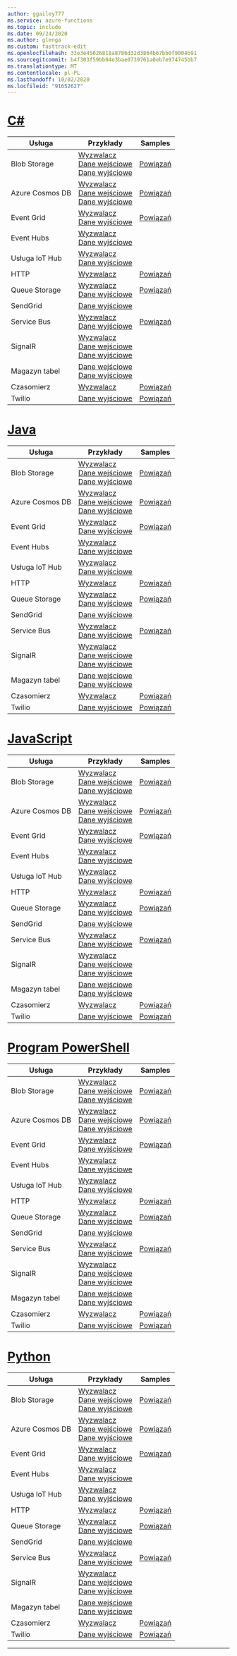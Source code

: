 ```yaml
---
author: ggailey777
ms.service: azure-functions
ms.topic: include
ms.date: 09/24/2020
ms.author: glenga
ms.custom: fasttrack-edit
ms.openlocfilehash: 33e3e45626818a8786d32d3864b67bb0f9004b91
ms.sourcegitcommit: b4f303f59bb04e3bae0739761a0eb7e974745bb7
ms.translationtype: MT
ms.contentlocale: pl-PL
ms.lasthandoff: 10/02/2020
ms.locfileid: "91652627"
---
```

# <a name="c"></a>[C#](#tab/csharp)

| Usługa | Przykłady | Samples |
| ---- | ----- | ------ | 
| Blob Storage | [Wyzwalacz](../articles/azure-functions/functions-bindings-storage-blob-trigger.md?tabs=csharp#example)<br/>[Dane wejściowe](../articles/azure-functions/functions-bindings-storage-blob-input.md?tabs=csharp#example)<br/>[Dane wyjściowe](../articles/azure-functions/functions-bindings-storage-blob-output.md?tabs=csharp#example) | [Powiązań](https://www.serverlesslibrary.net/?technology=Blob%20Storage&language=C%23) |
| Azure Cosmos DB |[Wyzwalacz](../articles/azure-functions/functions-bindings-cosmosdb-v2-trigger.md?tabs=csharp#example)<br/>[Dane wejściowe](../articles/azure-functions/functions-bindings-cosmosdb-v2-input.md?tabs=csharp#example)<br/>[Dane wyjściowe](../articles/azure-functions/functions-bindings-cosmosdb-v2-output.md?tabs=csharp#example) | [Powiązań](https://www.serverlesslibrary.net/?technology=Cosmos%2CCosmos%20DB&language=C%23) |
| Event Grid |[Wyzwalacz](../articles/azure-functions/functions-bindings-event-grid-trigger.md?tabs=csharp#example)<br/>[Dane wyjściowe](../articles/azure-functions/functions-bindings-event-grid-output.md?tabs=csharp#example) | [Powiązań](https://www.serverlesslibrary.net/?technology=Event%20Grid&language=C%23) |
| Event Hubs |[Wyzwalacz](../articles/azure-functions/functions-bindings-event-hubs-trigger.md?tabs=csharp#example)<br/>[Dane wyjściowe](../articles/azure-functions/functions-bindings-event-hubs-output.md?tabs=csharp#example) | |
| Usługa IoT Hub |[Wyzwalacz](../articles/azure-functions/functions-bindings-event-iot-trigger.md?tabs=csharp#example)<br/>[Dane wyjściowe](../articles/azure-functions/functions-bindings-event-iot-output.md?tabs=csharp#example) | |
| HTTP |[Wyzwalacz](../articles/azure-functions/functions-bindings-http-webhook-trigger.md?tabs=csharp#example) | [Powiązań](https://www.serverlesslibrary.net/?language=C%23&filtertext=http) |
| Queue Storage | [Wyzwalacz](../articles/azure-functions/functions-bindings-storage-queue-trigger.md?tabs=csharp#example)<br/>[Dane wyjściowe](../articles/azure-functions/functions-bindings-storage-queue-output.md?tabs=csharp#example) | [Powiązań](https://www.serverlesslibrary.net/?technology=Storage%20Queue&language=C%23) |
| SendGrid | [Dane wyjściowe](../articles/azure-functions/functions-bindings-sendgrid.md?tabs=csharp#example) | |
| Service Bus |[Wyzwalacz](../articles/azure-functions/functions-bindings-service-bus-trigger.md?tabs=csharp#example)<br/>[Dane wyjściowe](../articles/azure-functions/functions-bindings-service-bus-output.md?tabs=csharp#example) | [Powiązań](https://www.serverlesslibrary.net/?technology=Service%20Bus%20Queue&language=C%23) |
| SignalR| [Wyzwalacz](../articles/azure-functions/functions-bindings-signalr-service-trigger.md?tabs=csharp#example)<br/>[Dane wejściowe](../articles/azure-functions/functions-bindings-signalr-service-input.md?tabs=csharp#example)<br/>[Dane wyjściowe](../articles/azure-functions/functions-bindings-signalr-service-output.md?tabs=csharp) | |
| Magazyn tabel| [Dane wejściowe](../articles/azure-functions/functions-bindings-storage-table.md?tabs=csharp#input)<br/>[Dane wyjściowe](../articles/azure-functions/functions-bindings-storage-table.md?tabs=csharp#output) | |
| Czasomierz | [Wyzwalacz](../articles/azure-functions/functions-bindings-timer.md?tabs=csharp#example) | [Powiązań](https://www.serverlesslibrary.net/?language=C%23&filtertext=timer) |
| Twilio | [Dane wyjściowe](../articles/azure-functions/functions-bindings-twilio.md?tabs=csharp#example---functions-2x-and-higher) | [Powiązań](https://www.serverlesslibrary.net/?language=C%23&filtertext=twilio) |

# <a name="java"></a>[Java](#tab/java)

| Usługa | Przykłady | Samples |
| ---- | ----- | ------ | 
| Blob Storage | [Wyzwalacz](../articles/azure-functions/functions-bindings-storage-blob-trigger.md?tabs=java#example)<br/>[Dane wejściowe](../articles/azure-functions/functions-bindings-storage-blob-input.md?tabs=java#example)<br/>[Dane wyjściowe](../articles/azure-functions/functions-bindings-storage-blob-output.md?tabs=java#example) | [Powiązań](https://www.serverlesslibrary.net/?technology=Blob%20Storage&language=Java) |
| Azure Cosmos DB |[Wyzwalacz](../articles/azure-functions/functions-bindings-cosmosdb-v2-trigger.md?tabs=java#example)<br/>[Dane wejściowe](../articles/azure-functions/functions-bindings-cosmosdb-v2-input.md?tabs=java#example)<br/>[Dane wyjściowe](../articles/azure-functions/functions-bindings-cosmosdb-v2-output.md?tabs=java#example) | [Powiązań](https://www.serverlesslibrary.net/?technology=Cosmos%2CCosmos%20DB&language=Java) |
| Event Grid |[Wyzwalacz](../articles/azure-functions/functions-bindings-event-grid-trigger.md?tabs=java#example)<br/>[Dane wyjściowe](../articles/azure-functions/functions-bindings-event-grid-output.md?tabs=java#example) | [Powiązań](https://www.serverlesslibrary.net/?technology=Event%20Grid&language=Java) |
| Event Hubs |[Wyzwalacz](../articles/azure-functions/functions-bindings-event-hubs-trigger.md?tabs=java#example)<br/>[Dane wyjściowe](../articles/azure-functions/functions-bindings-event-hubs-output.md?tabs=java#example) | |
| Usługa IoT Hub |[Wyzwalacz](../articles/azure-functions/functions-bindings-event-iot-trigger.md?tabs=java#example)<br/>[Dane wyjściowe](../articles/azure-functions/functions-bindings-event-iot-output.md?tabs=java#example) | |
| HTTP |[Wyzwalacz](../articles/azure-functions/functions-bindings-http-webhook-trigger.md?tabs=java#example) | [Powiązań](https://www.serverlesslibrary.net/?language=Java&filtertext=http) |
| Queue Storage | [Wyzwalacz](../articles/azure-functions/functions-bindings-storage-queue-trigger.md?tabs=java#example)<br/>[Dane wyjściowe](../articles/azure-functions/functions-bindings-storage-queue-output.md?tabs=java#example) | [Powiązań](https://www.serverlesslibrary.net/?technology=Storage%20Queue&language=Java) |
| SendGrid | [Dane wyjściowe](../articles/azure-functions/functions-bindings-sendgrid.md?tabs=java#example) | |
| Service Bus |[Wyzwalacz](../articles/azure-functions/functions-bindings-service-bus-trigger.md?tabs=java#example)<br/>[Dane wyjściowe](../articles/azure-functions/functions-bindings-service-bus-output.md?tabs=java#example) | [Powiązań](https://www.serverlesslibrary.net/?technology=Service%20Bus%20Queue&language=Java) |
| SignalR| [Wyzwalacz](../articles/azure-functions/functions-bindings-signalr-service-trigger.md?tabs=java#example)<br/>[Dane wejściowe](../articles/azure-functions/functions-bindings-signalr-service-input.md?tabs=java#example)<br/>[Dane wyjściowe](../articles/azure-functions/functions-bindings-signalr-service-output.md?tabs=java) | |
| Magazyn tabel| [Dane wejściowe](../articles/azure-functions/functions-bindings-storage-table.md?tabs=java#input)<br/>[Dane wyjściowe](../articles/azure-functions/functions-bindings-storage-table.md?tabs=java#output) | |
| Czasomierz | [Wyzwalacz](../articles/azure-functions/functions-bindings-timer.md?tabs=java#example) | [Powiązań](https://www.serverlesslibrary.net/?language=Java&filtertext=timer) |
| Twilio | [Dane wyjściowe](../articles/azure-functions/functions-bindings-twilio.md?tabs=java#example---functions-2x-and-higher) | [Powiązań](https://www.serverlesslibrary.net/?language=Java&filtertext=twilio) |

# <a name="javascript"></a>[JavaScript](#tab/javascript)

| Usługa | Przykłady | Samples |
| ---- | ----- | ------ | 
| Blob Storage | [Wyzwalacz](../articles/azure-functions/functions-bindings-storage-blob-trigger.md?tabs=javascript#example)<br/>[Dane wejściowe](../articles/azure-functions/functions-bindings-storage-blob-input.md?tabs=javascript#example)<br/>[Dane wyjściowe](../articles/azure-functions/functions-bindings-storage-blob-output.md?tabs=javascript#example) | [Powiązań](https://www.serverlesslibrary.net/?technology=Blob%20Storage&language=JavaScript) |
| Azure Cosmos DB |[Wyzwalacz](../articles/azure-functions/functions-bindings-cosmosdb-v2-trigger.md?tabs=javascript#example)<br/>[Dane wejściowe](../articles/azure-functions/functions-bindings-cosmosdb-v2-input.md?tabs=javascript#example)<br/>[Dane wyjściowe](../articles/azure-functions/functions-bindings-cosmosdb-v2-output.md?tabs=javascript#example) | [Powiązań](https://www.serverlesslibrary.net/?technology=Cosmos%2CCosmos%20DB&language=JavaScript) |
| Event Grid |[Wyzwalacz](../articles/azure-functions/functions-bindings-event-grid-trigger.md?tabs=javascript#example)<br/>[Dane wyjściowe](../articles/azure-functions/functions-bindings-event-grid-output.md?tabs=javascript#example) | [Powiązań](https://www.serverlesslibrary.net/?technology=Event%20Grid&language=JavaScript) |
| Event Hubs |[Wyzwalacz](../articles/azure-functions/functions-bindings-event-hubs-trigger.md?tabs=javascript#example)<br/>[Dane wyjściowe](../articles/azure-functions/functions-bindings-event-hubs-output.md?tabs=javascript#example) | |
| Usługa IoT Hub |[Wyzwalacz](../articles/azure-functions/functions-bindings-event-iot-trigger.md?tabs=javascript#example)<br/>[Dane wyjściowe](../articles/azure-functions/functions-bindings-event-iot-output.md?tabs=javascript#example) | |
| HTTP |[Wyzwalacz](../articles/azure-functions/functions-bindings-http-webhook-trigger.md?tabs=javascript#example) | [Powiązań](https://www.serverlesslibrary.net/?language=JavaScript&filtertext=http) |
| Queue Storage | [Wyzwalacz](../articles/azure-functions/functions-bindings-storage-queue-trigger.md?tabs=javascript#example)<br/>[Dane wyjściowe](../articles/azure-functions/functions-bindings-storage-queue-output.md?tabs=javascript#example) | [Powiązań](https://www.serverlesslibrary.net/?technology=Storage%20Queue&language=JavaScript) |
| SendGrid | [Dane wyjściowe](../articles/azure-functions/functions-bindings-sendgrid.md?tabs=javascript#example) | |
| Service Bus |[Wyzwalacz](../articles/azure-functions/functions-bindings-service-bus-trigger.md?tabs=javascript#example)<br/>[Dane wyjściowe](../articles/azure-functions/functions-bindings-service-bus-output.md?tabs=javascript#example) | [Powiązań](https://www.serverlesslibrary.net/?technology=Service%20Bus%20Queue&language=JavaScript) |
| SignalR| [Wyzwalacz](../articles/azure-functions/functions-bindings-signalr-service-trigger.md?tabs=javascript#example)<br/>[Dane wejściowe](../articles/azure-functions/functions-bindings-signalr-service-input.md?tabs=javascript#example)<br/>[Dane wyjściowe](../articles/azure-functions/functions-bindings-signalr-service-output.md?tabs=javascript) | |
| Magazyn tabel| [Dane wejściowe](../articles/azure-functions/functions-bindings-storage-table.md?tabs=javascript#input)<br/>[Dane wyjściowe](../articles/azure-functions/functions-bindings-storage-table.md?tabs=javascript#output) | |
| Czasomierz | [Wyzwalacz](../articles/azure-functions/functions-bindings-timer.md?tabs=javascript#example) | [Powiązań](https://www.serverlesslibrary.net/?language=JavaScript&filtertext=timer) |
| Twilio | [Dane wyjściowe](../articles/azure-functions/functions-bindings-twilio.md?tabs=javascript#example---functions-2x-and-higher) | [Powiązań](https://www.serverlesslibrary.net/?language=JavaScript&filtertext=twilio) |

# <a name="powershell"></a>[Program PowerShell](#tab/powershell)

| Usługa | Przykłady | Samples |
| ---- | ----- | ------ | 
| Blob Storage | [Wyzwalacz](../articles/azure-functions/functions-bindings-storage-blob-trigger.md?tabs=powershell#example)<br/>[Dane wejściowe](../articles/azure-functions/functions-bindings-storage-blob-input.md?tabs=powershell#example)<br/>[Dane wyjściowe](../articles/azure-functions/functions-bindings-storage-blob-output.md?tabs=powershell#example) | [Powiązań](https://www.serverlesslibrary.net/?technology=Blob%20Storage&language=PowerShell) |
| Azure Cosmos DB |[Wyzwalacz](../articles/azure-functions/functions-bindings-cosmosdb-v2-trigger.md?tabs=powershell#example)<br/>[Dane wejściowe](../articles/azure-functions/functions-bindings-cosmosdb-v2-input.md?tabs=powershell#example)<br/>[Dane wyjściowe](../articles/azure-functions/functions-bindings-cosmosdb-v2-output.md?tabs=powershell#example) | [Powiązań](https://www.serverlesslibrary.net/?technology=Cosmos%2CCosmos%20DB&language=PowerShell) |
| Event Grid |[Wyzwalacz](../articles/azure-functions/functions-bindings-event-grid-trigger.md?tabs=powershell#example)<br/>[Dane wyjściowe](../articles/azure-functions/functions-bindings-event-grid-output.md?tabs=powershell#example) | [Powiązań](https://www.serverlesslibrary.net/?technology=Event%20Grid&language=PowerShell) |
| Event Hubs |[Wyzwalacz](../articles/azure-functions/functions-bindings-event-hubs-trigger.md?tabs=powershell#example)<br/>[Dane wyjściowe](../articles/azure-functions/functions-bindings-event-hubs-output.md?tabs=powershell#example) | |
| Usługa IoT Hub |[Wyzwalacz](../articles/azure-functions/functions-bindings-event-iot-trigger.md?tabs=powershell#example)<br/>[Dane wyjściowe](../articles/azure-functions/functions-bindings-event-iot-output.md?tabs=powershell#example) | |
| HTTP |[Wyzwalacz](../articles/azure-functions/functions-bindings-http-webhook-trigger.md?tabs=powershell#example) | [Powiązań](https://www.serverlesslibrary.net/?language=PowerShell&filtertext=http) |
| Queue Storage | [Wyzwalacz](../articles/azure-functions/functions-bindings-storage-queue-trigger.md?tabs=powershell#example)<br/>[Dane wyjściowe](../articles/azure-functions/functions-bindings-storage-queue-output.md?tabs=powershell#example) | [Powiązań](https://www.serverlesslibrary.net/?technology=Storage%20Queue&language=PowerShell) |
| SendGrid | [Dane wyjściowe](../articles/azure-functions/functions-bindings-sendgrid.md?tabs=powershell#example) | |
| Service Bus |[Wyzwalacz](../articles/azure-functions/functions-bindings-service-bus-trigger.md?tabs=powershell#example)<br/>[Dane wyjściowe](../articles/azure-functions/functions-bindings-service-bus-output.md?tabs=powershell#example) | [Powiązań](https://www.serverlesslibrary.net/?technology=Service%20Bus%20Queue&language=PowerShell) |
| SignalR| [Wyzwalacz](../articles/azure-functions/functions-bindings-signalr-service-trigger.md?tabs=powershell#example)<br/>[Dane wejściowe](../articles/azure-functions/functions-bindings-signalr-service-input.md?tabs=powershell#example)<br/>[Dane wyjściowe](../articles/azure-functions/functions-bindings-signalr-service-output.md?tabs=powershell) | |
| Magazyn tabel| [Dane wejściowe](../articles/azure-functions/functions-bindings-storage-table.md?tabs=powershell#input)<br/>[Dane wyjściowe](../articles/azure-functions/functions-bindings-storage-table.md?tabs=powershell#output) | |
| Czasomierz | [Wyzwalacz](../articles/azure-functions/functions-bindings-timer.md?tabs=powershell#example) | [Powiązań](https://www.serverlesslibrary.net/?language=PowerShell&filtertext=timer) |
| Twilio | [Dane wyjściowe](../articles/azure-functions/functions-bindings-twilio.md?tabs=powershell#example---functions-2x-and-higher) | [Powiązań](https://www.serverlesslibrary.net/?language=PowerShell&filtertext=twilio) |

# <a name="python"></a>[Python](#tab/python)

| Usługa | Przykłady | Samples |
| ---- | ----- | ------ | 
| Blob Storage | [Wyzwalacz](../articles/azure-functions/functions-bindings-storage-blob-trigger.md?tabs=python#example)<br/>[Dane wejściowe](../articles/azure-functions/functions-bindings-storage-blob-input.md?tabs=python#example)<br/>[Dane wyjściowe](../articles/azure-functions/functions-bindings-storage-blob-output.md?tabs=python#example) | [Powiązań](https://www.serverlesslibrary.net/?technology=Blob%20Storage&language=Python) |
| Azure Cosmos DB |[Wyzwalacz](../articles/azure-functions/functions-bindings-cosmosdb-v2-trigger.md?tabs=python#example)<br/>[Dane wejściowe](../articles/azure-functions/functions-bindings-cosmosdb-v2-input.md?tabs=python#example)<br/>[Dane wyjściowe](../articles/azure-functions/functions-bindings-cosmosdb-v2-output.md?tabs=python#example) | [Powiązań](https://www.serverlesslibrary.net/?technology=Cosmos%2CCosmos%20DB&language=Python) |
| Event Grid |[Wyzwalacz](../articles/azure-functions/functions-bindings-event-grid-trigger.md?tabs=python#example)<br/>[Dane wyjściowe](../articles/azure-functions/functions-bindings-event-grid-output.md?tabs=python#example) | [Powiązań](https://www.serverlesslibrary.net/?technology=Event%20Grid&language=Python) |
| Event Hubs |[Wyzwalacz](../articles/azure-functions/functions-bindings-event-hubs-trigger.md?tabs=python#example)<br/>[Dane wyjściowe](../articles/azure-functions/functions-bindings-event-hubs-output.md?tabs=python#example) | |
| Usługa IoT Hub |[Wyzwalacz](../articles/azure-functions/functions-bindings-event-iot-trigger.md?tabs=python#example)<br/>[Dane wyjściowe](../articles/azure-functions/functions-bindings-event-iot-output.md?tabs=python#example) | |
| HTTP |[Wyzwalacz](../articles/azure-functions/functions-bindings-http-webhook-trigger.md?tabs=python#example) | [Powiązań](https://www.serverlesslibrary.net/?language=Python&filtertext=http) |
| Queue Storage | [Wyzwalacz](../articles/azure-functions/functions-bindings-storage-queue-trigger.md?tabs=python#example)<br/>[Dane wyjściowe](../articles/azure-functions/functions-bindings-storage-queue-output.md?tabs=python#example) | [Powiązań](https://www.serverlesslibrary.net/?technology=Storage%20Queue&language=Python) |
| SendGrid | [Dane wyjściowe](../articles/azure-functions/functions-bindings-sendgrid.md?tabs=python#example) | |
| Service Bus |[Wyzwalacz](../articles/azure-functions/functions-bindings-service-bus-trigger.md?tabs=python#example)<br/>[Dane wyjściowe](../articles/azure-functions/functions-bindings-service-bus-output.md?tabs=python#example) | [Powiązań](https://www.serverlesslibrary.net/?technology=Service%20Bus%20Queue&language=Python) |
| SignalR| [Wyzwalacz](../articles/azure-functions/functions-bindings-signalr-service-trigger.md?tabs=python#example)<br/>[Dane wejściowe](../articles/azure-functions/functions-bindings-signalr-service-input.md?tabs=python#example)<br/>[Dane wyjściowe](../articles/azure-functions/functions-bindings-signalr-service-output.md?tabs=python) | |
| Magazyn tabel| [Dane wejściowe](../articles/azure-functions/functions-bindings-storage-table.md?tabs=python#input)<br/>[Dane wyjściowe](../articles/azure-functions/functions-bindings-storage-table.md?tabs=python#output) | |
| Czasomierz | [Wyzwalacz](../articles/azure-functions/functions-bindings-timer.md?tabs=python#example) | [Powiązań](https://www.serverlesslibrary.net/?language=Python&filtertext=timer) |
| Twilio | [Dane wyjściowe](../articles/azure-functions/functions-bindings-twilio.md?tabs=python#example---functions-2x-and-higher) | [Powiązań](https://www.serverlesslibrary.net/?language=Python&filtertext=twilio) |

---

